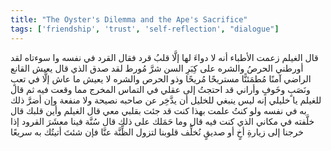 ```yaml
---
title: "The Oyster's Dilemma and the Ape's Sacrifice"
tags: ['friendship', 'trust', 'self-reflection', "dialogue"]
---
```


 قال الغيلم زعمت الأطباء أنه لا دواءَ لها إلَّا قلبُ قرد
فقال القرد في نفسه وا سوءتاه لقد أورطني الحرصُ والشره على كِبَرِ السن شرَّ مُورط لقد صدق الذي قال يعيش القانع الراضي آمنًا مُطمَئنًّا مستريحًا مُريحًا وذو الحرص والشره لا يعيش ما عاش إلَّا في تعبٍ ونَصَبٍ وخَوفٍ وأراني قد احتجتُ إلى عقلي في التماس المخرج مما وقعت فيه
ثم قال للغيلم يا خليلي إنه ليس ينبغي للخليل أن يدَّخِر عن صاحبه نصيحة ولا منفعة وإن أضرَّ ذلك به في نفسه ولو كنتُ علمت بهذا كنت قد جئت بقلبي معي
قال الغيلم وأين قلبك
قال خلَّفته في مكاني الذي كنت فيه
قال وما حَمَلك على ذلك
قال سُنَّة فينا معشَرَ القرود إذا خرجنا إلى زيارةِ أخٍ أو صديقٍ نُخلِّف قلوبنا لتزول الظِّنَّة عنَّا
فإن شئتَ أتيتُك به سريعًا
